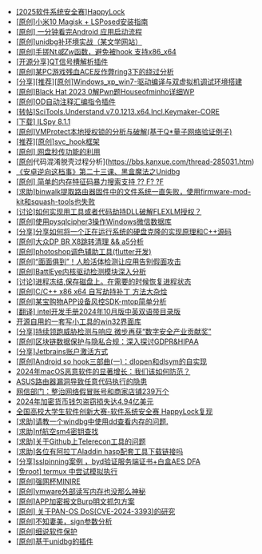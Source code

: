 + [[2025软件系统安全赛]HappyLock](https://bbs.kanxue.com/thread-285135.htm)
+ [[原创]小米10 Magisk + LSPosed安装指南](https://bbs.kanxue.com/thread-285114.htm)
+ [[原创] 一分钟看完Android 应用启动流程](https://bbs.kanxue.com/thread-284686.htm)
+ [[原创]unidbg补环境实战（某文学网站）](https://bbs.kanxue.com/thread-285140.htm)
+ [[原创]手搓Nt*或Zw*函数，避免被hook 支持x86_x64](https://bbs.kanxue.com/thread-284264.htm)
+ [[开源分享]QT信号槽解析插件](https://bbs.kanxue.com/thread-276201.htm)
+ [[原创]某PC游戏残血ACE反作弊ring3下的绕过分析](https://bbs.kanxue.com/thread-284667.htm)
+ [[分享][推荐][原创]Windows_xp_win7-驱动编译与双虚拟机调试环境搭建](https://bbs.kanxue.com/thread-285034.htm)
+ [[原创]Black Hat 2023 0解Pwn题Houseofminho详细WP](https://bbs.kanxue.com/thread-279588.htm)
+ [[原创]OD自动注释汇编指令插件](https://bbs.kanxue.com/thread-284557.htm)
+ [[转帖]SciTools.Understand.v7.0.1213.x64.Incl.Keymaker-CORE](https://bbs.kanxue.com/thread-285118.htm)
+ [[下载] ILSpy 8.1.1](https://bbs.kanxue.com/thread-278916.htm)
+ [[原创]VMProtect本地授权锁的分析与破解(基于Q*量子网络验证例子)](https://bbs.kanxue.com/thread-285076.htm)
+ [[推荐][原创]svc_hook框架](https://bbs.kanxue.com/thread-284713.htm)
+ [[原创] 网盘秒传功能的利用](https://bbs.kanxue.com/thread-284783.htm)
+ [[原创](软件名veresiye)代码混淆脱壳过程分析](https://bbs.kanxue.com/thread-285031.htm)
+ [《安卓逆向这档事》第二十三课、黑盒魔法之Unidbg](https://bbs.kanxue.com/thread-285073.htm)
+ [[原创] 简单的内存特征码暴力搜索支持 ?? F? ?F](https://bbs.kanxue.com/thread-284451.htm)
+ [[求助]binwalk提取路由器固件中的文件系统一直失败，使用firmware-mod-kit和squash-tools也失败](https://bbs.kanxue.com/thread-285126.htm)
+ [[讨论]如何实现用工具或者代码劫持DLL破解FLEXLM授权？](https://bbs.kanxue.com/thread-285083.htm)
+ [[原创]使用pysqlcipher3操作Windows微信数据库](https://bbs.kanxue.com/thread-281525.htm)
+ [[分享]分享如何将一个正在运行系统的硬盘克隆的实现原理和C++源码](https://bbs.kanxue.com/thread-284753.htm)
+ [[原创]大众DP BR X8跳转清理 && a5分析](https://bbs.kanxue.com/thread-285143.htm)
+ [[原创]photoshop调色辅助工具(flutter开发)](https://bbs.kanxue.com/thread-285144.htm)
+ [[原创]“面面俱到”！人脸活体检测让应用告别假面攻击](https://bbs.kanxue.com/thread-285142.htm)
+ [[原创]BattlEye内核驱动检测模块深入分析](https://bbs.kanxue.com/thread-273548.htm)
+ [[讨论]进程冻结,保存磁盘上。在需要的时候恢复进程状态](https://bbs.kanxue.com/thread-283875.htm)
+ [[原创]C/C++ x86 x64 自写劫持补丁 方法大杂烩](https://bbs.kanxue.com/thread-282745.htm)
+ [[原创]某宝购物APP设备风控SDK-mtop简单分析](https://bbs.kanxue.com/thread-284241.htm)
+ [[翻译] intel开发手册2024年10月版中英双语带目录版](https://bbs.kanxue.com/thread-285029.htm)
+ [开源自用的一套写小工具的win32界面库](https://bbs.kanxue.com/thread-284925.htm)
+ [[分享]持续领跑威胁检测与响应 微步再获“数字安全产业贡献奖”](https://bbs.kanxue.com/thread-285146.htm)
+ [[原创]区块链数据保护与隐私合规：深入探讨GDPR&HIPAA](https://bbs.kanxue.com/thread-285145.htm)
+ [[分享]Jetbrains账户激活方式](https://bbs.kanxue.com/thread-284298.htm)
+ [[原创]Android so hook三部曲(一)：dlopen和dlsym的自实现](https://bbs.kanxue.com/thread-281139.htm)
+ [2024年macOS恶意软件的显著增长：我们该如何防范？](https://bbs.kanxue.com/thread-285151.htm)
+ [ASUS路由器漏洞导致任意代码执行的隐患](https://bbs.kanxue.com/thread-285150.htm)
+ [网信部门：整治网络假冒账号和商家店铺239万个](https://bbs.kanxue.com/thread-285149.htm)
+ [2024年加密货币钱包盗窃损失达4.94亿美元](https://bbs.kanxue.com/thread-285147.htm)
+ [全国高校大学生软件创新大赛-软件系统安全赛 HappyLock复现](https://bbs.kanxue.com/thread-285152.htm)
+ [[求助]请教一个windbg中使用dd查看内存的问题.](https://bbs.kanxue.com/thread-285141.htm)
+ [[求助]nf航空sm4密钥查找](https://bbs.kanxue.com/thread-284167.htm)
+ [[求助]关于Github上Telerecon工具的问题](https://bbs.kanxue.com/thread-285155.htm)
+ [[求助]各位有阿拉丁Aladdin hasp配套工具下载链接吗](https://bbs.kanxue.com/thread-285154.htm)
+ [[分享]sslpinning案例 ，byd验证服务端证书+白盒AES DFA](https://bbs.kanxue.com/thread-285153.htm)
+ [[免root] termux 中尝试模拟执行](https://bbs.kanxue.com/thread-285091.htm)
+ [[原创]强网杯MINIRE](https://bbs.kanxue.com/thread-284364.htm)
+ [[原创]vmware外部读写内存也没那么神秘](https://bbs.kanxue.com/thread-284956.htm)
+ [[原创]APP加密报文Burp明文抓包方案](https://bbs.kanxue.com/thread-280976.htm)
+ [[原创] 关于PAN-OS DoS(CVE-2024-3393)的研究](https://bbs.kanxue.com/thread-285157.htm)
+ [[原创]不知妻美，sign参数分析](https://bbs.kanxue.com/thread-284425.htm)
+ [[原创]细说软件保护](https://bbs.kanxue.com/thread-284629.htm)
+ [[原创]基于unidbg的插件](https://bbs.kanxue.com/thread-285136.htm)
